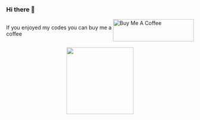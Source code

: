 ### Hi there 👋
<div style="display: flex; flex-direction: row;justify-content: space-between;">
        <p>
            If you enjoyed my codes you can buy me a coffee
        </p>
        <a href="https://www.buymeacoffee.com/stormaref" target="_blank"><img
                src="https://cdn.buymeacoffee.com/buttons/v2/default-yellow.png" alt="Buy Me A Coffee"
                style="height: 60px !important;width: 217px !important;" />
    </div>
    <p align="center">
        <a href="https://github.com/stormaref">
            <img height="180em"
                src="https://github-readme-stats-eight-theta.vercel.app/api?username=stormaref&show_icons=true&include_all_commits=true&count_private=true" />
        </a>
    </p>
